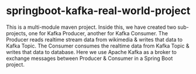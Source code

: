 # springboot-kafka-real-world-project
This is a multi-module maven project. Inside this, we have created two sub-projects, 
one for Kafka Producer, another for Kafka Consumer.
The Producer reads realtime stream data from wikimedia & writes that data to Kafka Topic.
The Consumer consumes the realtime data from Kafka Topic & writes that data to database.
Here we use Apache Kafka as a broker to exchange messages between Producer & Consumer in
a Spring Boot project.
